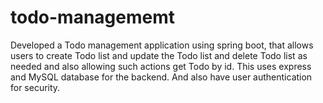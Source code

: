 # todo-managememt

Developed a Todo management application using spring boot, that allows users to create Todo list
and update the Todo list and delete Todo list as needed and also allowing such actions get Todo by id. This uses express 
and MySQL database for the backend. And also have user authentication for security.
